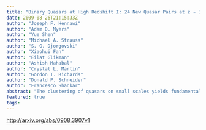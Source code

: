 ```yaml
---
title: "Binary Quasars at High Redshift I: 24 New Quasar Pairs at z ~ 3-4"
date: 2009-08-26T21:15:33Z
author: "Joseph F. Hennawi"
author: "Adam D. Myers"
author: "Yue Shen"
author: "Michael A. Strauss"
author: "S. G. Djorgovski"
author: "Xiaohui Fan"
author: "Eilat Glikman"
author: "Ashish Mahabal"
author: "Crystal L. Martin"
author: "Gordon T. Richards"
author: "Donald P. Schneider"
author: "Francesco Shankar"
abstract: "The clustering of quasars on small scales yields fundamental constraints on models of quasar evolution and the buildup of supermassive black holes. This paper describes the first systematic survey to discover high redshift binary quasars. Using color-selection and photometric redshift techniques, we searched 8142 deg^2 of SDSS imaging data for binary quasar candidates, and confirmed them with follow-up spectroscopy. Our sample of 27 high redshift binaries (24 of them new discoveries) at redshifts 2.9 < z < 4.3 with proper transverse separations 10 kpc < R_{perp} < 650 kpc increases the number of such objects known by an order of magnitude. Eight members of this sample are very close pairs with R_{perp} < 100 kpc, and of these close systems four are at z > 3.5. The completeness and efficiency of our well-defined selection algorithm are quantified using simulated photometry and we find that our sample is ~ 50% complete. Our companion paper uses this knowledge to make the first measurement of the small scale clustering (R < 1 Mpc/h comoving) of high-redshift quasars. High redshift binaries constitute exponentially rare coincidences of two extreme (M >~ 10^9 Msun) supermassive black holes. At z ~ 4 there is about one close binary per 10 Gpc^3, thus these could be the highest sigma peaks, the analogs of superclusters, in the early Universe."
featured: true
tags:
---
```

http://arxiv.org/abs/0908.3907v1